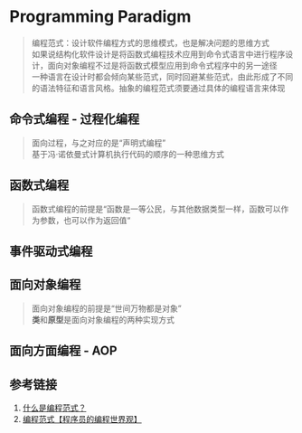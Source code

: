 # Programming Paradigm
> 编程范式：设计软件编程方式的思维模式，也是解决问题的思维方式  
> 如果说结构化软件设计是将函数式编程技术应用到命令式语言中进行程序设计，面向对象编程不过是将函数式模型应用到命令式程序中的另一途径  
> 一种语言在设计时都会倾向某些范式，同时回避某些范式，由此形成了不同的语法特征和语言风格。抽象的编程范式须要通过具体的编程语言来体现

## 命令式编程 - 过程化编程
> 面向过程，与之对应的是“声明式编程”  
> 基于冯·诺依曼式计算机执行代码的顺序的一种思维方式

## 函数式编程
> 函数式编程的前提是“函数是一等公民，与其他数据类型一样，函数可以作为参数，也可以作为返回值“  
> 

## 事件驱动式编程

## 面向对象编程
> 面向对象编程的前提是“世间万物都是对象”  
> **类**和**原型**是面向对象编程的两种实现方式

## 面向方面编程 - AOP

## 参考链接
1. [什么是编程范式？](https://zhidao.baidu.com/question/2009948362326949908.html)
2. [编程范式【程序员的编程世界观】](http://www.cnblogs.com/tracyzeng/articles/4108027.html)